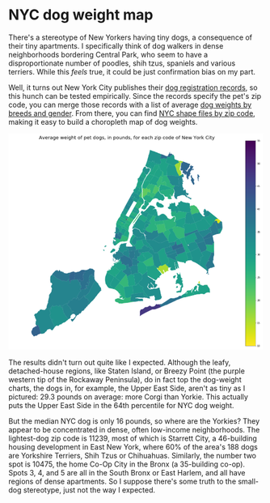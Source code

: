 # NYC dog weight map

There's a stereotype of New Yorkers having tiny dogs, a consequence of their tiny apartments.  I specifically think of dog walkers in dense neighborhoods bordering Central Park, who seem to have a disproportionate number of poodles, shih tzus, spaniels and various terriers.  While this  _feels_ true, it could be just confirmation bias on my part.

Well, it turns out New York City publishes their [dog registration records](https://data.cityofnewyork.us/Health/NYC-Dog-Licensing-Dataset/nu7n-tubp), so this hunch can be tested empirically.  Since the records specify the pet's zip code, you can merge those records with a list of average [dog weights by breeds and gender](http://modernpuppies.com/breedweightchart.aspx).  From there, you can find [NYC shape files by zip code](https://data.cityofnewyork.us/Business/Zip-Code-Boundaries/i8iw-xf4u), making it easy to build a choropleth map of dog weights.

![](https://raw.githubusercontent.com/natesternberg/dog_weights/master/images/map.PNG)

The results didn't turn out quite like I expected. Although the leafy, detached-house regions, like Staten Island, or Breezy Point (the purple western tip of the Rockaway Peninsula), do in fact top the dog-weight charts, the dogs in, for example, the Upper East Side, aren't as tiny as I pictured: 29.3 pounds on average: more Corgi than Yorkie.  This actually puts the Upper East Side in the 64th percentile for NYC dog weight.

But the median NYC dog is only 16 pounds, so where are the Yorkies?  They appear to be concentrated in dense, often low-income neighborhoods.  The lightest-dog zip code is 11239, most of which is Starrett City, a 46-building housing development in East New York, where 60% of the area's 188 dogs are Yorkshire Terriers, Shih Tzus or Chihuahuas.  Similarly, the number two spot is 10475, the home Co-Op City in the Bronx (a 35-building co-op).  Spots 3, 4, and 5 are all in the South Bronx or East Harlem, and all have regions of dense apartments.  So I suppose there's some truth to the small-dog stereotype, just not the way I expected.


